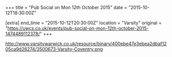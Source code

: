 +++
title = "Pub Social on Mon 12th October 2015"
date = "2015-10-12T18:30:00Z"

[extra]
end_time = "2015-10-12T20:30:00Z"
location = "Varsity"
original = "https://uwcs.co.uk/events/pub-social-on-mon-12th-october-2015-1474489112378/"
+++

http://www.varsitywarwick.co.uk/resource/binary/400ebe47e3ebea2dbaf1205ca9d26274/3500673-Varsity-Coventry.png


